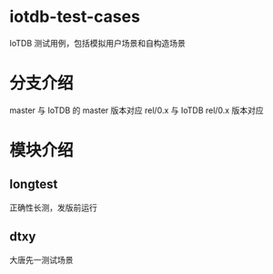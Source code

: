# iotdb-test-cases

IoTDB 测试用例，包括模拟用户场景和自构造场景

# 分支介绍

master 与 IoTDB 的 master 版本对应
rel/0.x 与 IoTDB rel/0.x 版本对应

# 模块介绍

## longtest

正确性长测，发版前运行

## dtxy

大唐先一测试场景
